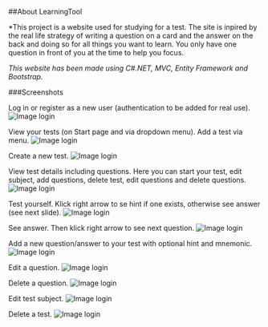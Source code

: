 ##About LearningTool

*This project is a website used for studying for a test. The site is inpired by the real life strategy of writing a question on a card and the answer on the back and doing so for all things you want to learn. You only have one question in front of you at the time to help you focus.

*This website has been made using C#.NET, MVC, Entity Framework and Bootstrap.*

###Screenshots

Log in or register as a new user (authentication to be added for real use).
![Image login](/screenshots/login.png)

View your tests (on Start page and via dropdown menu). Add a test via menu.
![Image login](/screenshots/index.png)

Create a new test.
![Image login](/screenshots/cretetest.png)

View test details including questions. Here you can start your test, edit subject, add questions, delete test, edit questions and delete questions.
![Image login](/screenshots/details.png)

Test yourself. Klick right arrow to se hint if one exists, otherwise see answer (see next slide). 
![Image login](/screenshots/question.png)

See answer. Then klick right arrow to see next question.
![Image login](/screenshots/answer.png)

Add a new question/answer to your test with optional hint and mnemonic.
![Image login](/screenshots/addqna.png)

Edit a question.
![Image login](/screenshots/editq.png)

Delete a question.
![Image login](/screenshots/deleteq.png)

Edit test subject.
![Image login](/screenshots/edittest.png)

Delete a test.
![Image login](/screenshots/deletetest.png)






